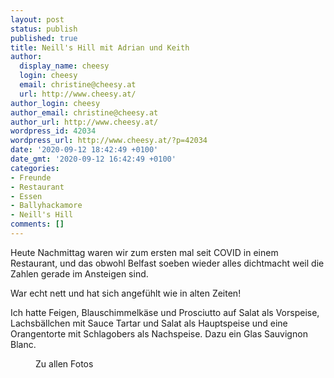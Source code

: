 ```yaml
---
layout: post
status: publish
published: true
title: Neill's Hill mit Adrian und Keith
author:
  display_name: cheesy
  login: cheesy
  email: christine@cheesy.at
  url: http://www.cheesy.at/
author_login: cheesy
author_email: christine@cheesy.at
author_url: http://www.cheesy.at/
wordpress_id: 42034
wordpress_url: http://www.cheesy.at/?p=42034
date: '2020-09-12 18:42:49 +0100'
date_gmt: '2020-09-12 16:42:49 +0100'
categories:
- Freunde
- Restaurant
- Essen
- Ballyhackamore
- Neill's Hill
comments: []
---
```

<!-- wp:paragraph -->
Heute Nachmittag waren wir zum ersten mal seit COVID in einem Restaurant, und das obwohl Belfast soeben wieder alles dichtmacht weil die Zahlen gerade im Ansteigen sind.
<!-- /wp:paragraph -->
<!-- wp:paragraph -->
War echt nett und hat sich angefühlt wie in alten Zeiten!
<!-- /wp:paragraph -->
<!-- wp:paragraph -->
Ich hatte Feigen, Blauschimmelkäse und Prosciutto auf Salat als Vorspeise, Lachsbällchen mit Sauce Tartar und Salat als Hauptspeise und eine Orangentorte mit Schlagobers als Nachspeise. Dazu ein Glas Sauvignon Blanc.
<!-- /wp:paragraph -->
<!-- wp:image {"id":42028,"linkDestination":"custom"} -->
<figure class="wp-block-image"><a href="{% link _fotos/events/2016-2020/2020/neills-hill/index.md %}"><img src="{% link _fotos/events/2016-2020/2020/neills-hill/Neills-Hill-002.jpg %}" alt="" class="wp-image-42028"></a><br>
<figcaption>Zu allen Fotos</figcaption>
</figure>
<!-- /wp:image -->
